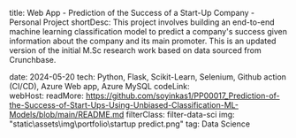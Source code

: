 title: Web App - Prediction of the Success of a Start-Up Company  - Personal Project
shortDesc: This project involves building an end-to-end machine learning classification model to predict a company's success given information about the company and its main promoter. This is an updated version of the initial M.Sc research work based on data sourced from Crunchbase.

date: 2024-05-20
tech: Python, Flask, Scikit-Learn, Selenium, Github action (CI/CD), Azure Web app, Azure MySQL
codeLink:  
webHost: 
readMore: https://github.com/soyinkas1/PP00017_Prediction-of-the-Success-of-Start-Ups-Using-Unbiased-Classification-ML-Models/blob/main/README.md
filterClass: filter-data-sci
img: "static\\assets\\img\\portfolio\\startup predict.png"
tag: Data Science
